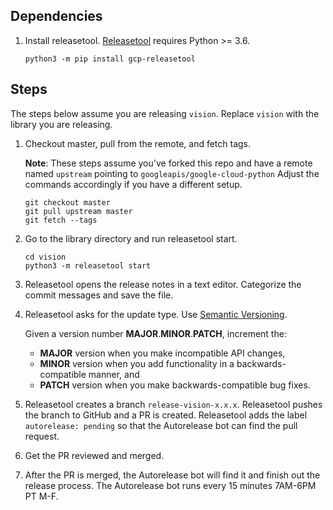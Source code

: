 
## Dependencies
1. Install releasetool. [Releasetool](https://github.com/googleapis/releasetool/) requires Python >= 3.6.
    ```
    python3 -m pip install gcp-releasetool
    ```
## Steps

The steps below assume you are releasing `vision`. Replace `vision` with the library you are releasing.

1. Checkout master, pull from the remote, and fetch tags. 
   
   **Note**: These steps assume you've forked this repo and have a remote named `upstream` pointing to `googleapis/google-cloud-python` 
   Adjust the commands accordingly if you have a different setup.
   ```
   git checkout master
   git pull upstream master
   git fetch --tags
   ```
2. Go to the library directory and run releasetool start.
   ```
   cd vision
   python3 -m releasetool start
   ```
3. Releasetool opens the release notes in a text editor. Categorize the commit messages and save the file.
4. Releasetool asks for the update type. Use [Semantic Versioning](https://semver.org).
    
    Given a version number **MAJOR**.**MINOR**.**PATCH**, increment the:
    * **MAJOR** version when you make incompatible API changes,
    * **MINOR** version when you add functionality in a backwards-compatible manner, and
    * **PATCH** version when you make backwards-compatible bug fixes.
5. Releasetool creates a branch `release-vision-x.x.x`. Releasetool pushes the branch to GitHub and a PR is created.
Releasetool adds the label `autorelease: pending` so that the Autorelease bot can find the pull request.
6. Get the PR reviewed and merged.
7. After the PR is merged, the Autorelease bot will find it and finish out the release process. The Autorelease bot runs every 15 minutes
7AM-6PM PT M-F.
